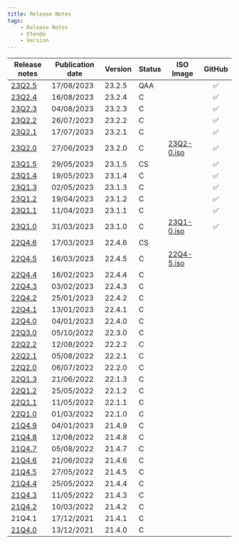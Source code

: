 ```yaml
---
title: Release Notes
tags:
    - Release Notes
    - Etendo
    - Version
---
```


| Release notes | Publication date | Version | Status | ISO Image | GitHub |
| ---           | ---              | ---     | ---    | ---       | :---:  |
| [23Q2.5](/docs/whats-new/release-notes/etendo-classic/versions/23Q2-5) | 17/08/2023 | 23.2.5 | QAA	| | :white_check_mark:|
| [23Q2.4](/docs/whats-new/release-notes/etendo-classic/versions/23Q2-4) | 16/08/2023 | 23.2.4 | C	| | :white_check_mark:|
| [23Q2.3](/docs/whats-new/release-notes/etendo-classic/versions/23Q2-3) | 04/08/2023 | 23.2.3 | C	| | :white_check_mark:|
| [23Q2.2](/docs/whats-new/release-notes/etendo-classic/versions/23Q2-2) | 26/07/2023 | 23.2.2 | C	| | :white_check_mark:|
| [23Q2.1](/docs/whats-new/release-notes/etendo-classic/versions/23Q2-1) | 17/07/2023 | 23.2.1 | C  	| | :white_check_mark:|
| [23Q2.0](/docs/whats-new/release-notes/etendo-classic/versions/23Q2-0) | 27/06/2023 | 23.2.0 | C	| [23Q2-0.iso](https://etendo-appliances.s3.eu-west-1.amazonaws.com/etendo/iso/etendo-23Q2.0.iso)| :white_check_mark:|
| [23Q1.5](/docs/whats-new/release-notes/etendo-classic/versions/23Q1-5) | 29/05/2023 | 23.1.5 | CS 	| | :white_check_mark:|
| [23Q1.4](/docs/whats-new/release-notes/etendo-classic/versions/23Q1-4) | 19/05/2023 | 23.1.4 | C 	| | :white_check_mark:|
| [23Q1.3](/docs/whats-new/release-notes/etendo-classic/versions/23Q1-3) | 02/05/2023 | 23.1.3 | C 	| | :white_check_mark:|
| [23Q1.2](/docs/whats-new/release-notes/etendo-classic/versions/23Q1-2) | 19/04/2023 | 23.1.2 | C	| | :white_check_mark:|
| [23Q1.1](/docs/whats-new/release-notes/etendo-classic/versions/23Q1-1) | 11/04/2023 | 23.1.1 | C  	| | :white_check_mark:|
| [23Q1.0](/docs/whats-new/release-notes/etendo-classic/versions/23Q1-0) | 31/03/2023 | 23.1.0 | C  	| [23Q1-0.iso](https://etendo-appliances.s3.eu-west-1.amazonaws.com/etendo/iso/etendo-23Q1.3.iso) | :white_check_mark:| 
| [22Q4.6](/docs/whats-new/release-notes/etendo-classic/versions/22Q4-6) | 17/03/2023 | 22.4.6 | CS  | | |
| [22Q4.5](/docs/whats-new/release-notes/etendo-classic/versions/22Q4-5) | 16/03/2023 | 22.4.5 | C  | [22Q4-5.iso](https://etendo-appliances.s3.eu-west-1.amazonaws.com/etendo/iso/etendo-22Q4-5.iso)| |
| [22Q4.4](/docs/whats-new/release-notes/etendo-classic/versions/22Q4-4) | 16/02/2023 | 22.4.4 | C   | | |
| [22Q4.3](/docs/whats-new/release-notes/etendo-classic/versions/22Q4-3) | 03/02/2023 | 22.4.3 | C   | | |
| [22Q4.2](/docs/whats-new/release-notes/etendo-classic/versions/22Q4-2) | 25/01/2023 | 22.4.2 | C   | | |
| [22Q4.1](/docs/whats-new/release-notes/etendo-classic/versions/22Q4-1) | 13/01/2023 | 22.4.1 | C   | | |
| [22Q4.0](/docs/whats-new/release-notes/etendo-classic/versions/22Q4-0) | 04/01/2023 | 22.4.0 | C   | | |
| [22Q3.0](/docs/whats-new/release-notes/etendo-classic/versions/22Q3-0) | 05/10/2022 | 22.3.0 | C   | | |
| [22Q2.2](/docs/whats-new/release-notes/etendo-classic/versions/22Q2-2) | 12/08/2022 | 22.2.2 | C   | | |
| [22Q2.1](/docs/whats-new/release-notes/etendo-classic/versions/22Q2-1) | 05/08/2022 | 22.2.1 | C   | | |
| [22Q2.0](/docs/whats-new/release-notes/etendo-classic/versions/22Q2-0) | 06/07/2022 | 22.2.0 | C   | | |
| [22Q1.3](/docs/whats-new/release-notes/etendo-classic/versions/22Q1-3) | 21/06/2022 | 22.1.3 | C   | | |
| [22Q1.2](/docs/whats-new/release-notes/etendo-classic/versions/22Q1-2) | 25/05/2022 | 22.1.2 | C   | | |
| [22Q1.1](/docs/whats-new/release-notes/etendo-classic/versions/22Q1-1) | 11/05/2022 | 22.1.1 | C   | | |
| [22Q1.0](/docs/whats-new/release-notes/etendo-classic/versions/22Q1-0) | 01/03/2022 | 22.1.0 | C   | | |
| [21Q4.9](/docs/whats-new/release-notes/etendo-classic/versions/21Q4-9) | 04/01/2023 | 21.4.9 | C   | | |
| [21Q4.8](/docs/whats-new/release-notes/etendo-classic/versions/21Q4-8) | 12/08/2022 | 21.4.8 | C   | | |
| [21Q4.7](/docs/whats-new/release-notes/etendo-classic/versions/21Q4-7) | 05/08/2022 | 21.4.7 | C   | | |
| [21Q4.6](/docs/whats-new/release-notes/etendo-classic/versions/21Q4-6) | 21/06/2022 | 21.4.6 | C   | | |
| [21Q4.5](/docs/whats-new/release-notes/etendo-classic/versions/21Q4-5) | 27/05/2022 | 21.4.5 | C   | | |
| [21Q4.4](/docs/whats-new/release-notes/etendo-classic/versions/21Q4-4) | 25/05/2022 | 21.4.4 | C   | | |
| [21Q4.3](/docs/whats-new/release-notes/etendo-classic/versions/21Q4-3) | 11/05/2022 | 21.4.3 | C   | | |
| [21Q4.2](/docs/whats-new/release-notes/etendo-classic/versions/21Q4-2) | 10/03/2022 | 21.4.2 | C   | | |
| 21Q4.1                                                     | 17/12/2021 | 21.4.1 | C   | | |
| [21Q4.0](/docs/whats-new/release-notes/etendo-classic/versions/21Q4-0) | 13/12/2021 | 21.4.0 | C   | | |